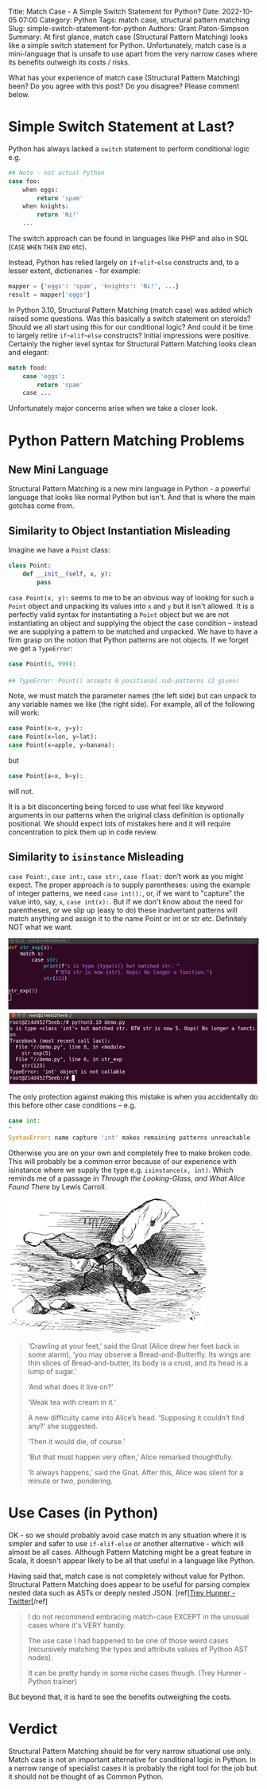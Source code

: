 Title: Match Case - A Simple Switch Statement for Python?
Date: 2022-10-05 07:00
Category: Python
Tags: match case, structural pattern matching
Slug: simple-switch-statement-for-python
Authors: Grant Paton-Simpson
Summary: At first glance, match case (Structural Pattern Matching) looks like a simple switch statement for Python. Unfortunately, match case is a mini-language that is unsafe to use apart from the very narrow cases where its benefits outweigh its costs / risks.

What has your experience of match case (Structural Pattern Matching) been? Do you agree with this post? Do you disagree? Please comment below.

Simple Switch Statement at Last?
================================

Python has always lacked a `switch` statement to perform conditional logic e.g.

```python
## Note - not actual Python
case foo:
    when eggs:
        return 'spam'
    when knights:
        return 'Ni!'
    ...
```

The switch approach can be found in languages like PHP and also in SQL (`CASE` `WHEN` `THEN` `END` etc).

Instead, Python has relied largely on `if`-`elif`-`else` constructs and, to a lesser extent, dictionaries - for example:

```python
mapper = {'eggs': 'spam', 'knights': 'Ni!', ...}
result = mapper['eggs']
```

In Python 3.10, Structural Pattern Matching (match case) was added which raised some questions. Was this basically a switch statement on steroids? Should we all start using this for our conditional logic? And could it be time to largely retire `if`-`elif`-`else` constructs? Initial impressions were positive. Certainly the higher level syntax for Structural Pattern Matching looks clean and elegant:

```python
match food:
    case 'eggs':
        return 'spam'
    case ...
```

Unfortunately major concerns arise when we take a closer look.

Python Pattern Matching Problems
================================

New Mini Language
-----------------

Structural Pattern Matching is a new mini language in Python - a powerful language that looks like normal Python but isn't. And that is where the main gotchas come from.

Similarity to Object Instantiation Misleading
---------------------------------------------

Imagine we have a `Point` class:

```python
class Point:
    def __init__(self, x, y):
        pass
```

`case Point(x, y):` seems to me to be an obvious way of looking for such a `Point` object and unpacking its values into `x` and `y` but it isn't allowed. It is a perfectly valid syntax for instantiating a `Point` object but we are not instantiating an object and supplying the object the case condition – instead we are supplying a pattern to be matched and unpacked. We have to have a firm grasp on the notion that Python patterns are not objects. If we forget we get a `TypeError`:

```python
case Point(0, 999):

## TypeError: Point() accepts 0 positional sub-patterns (2 given)
```

Note, we must match the parameter names (the left side) but can unpack to any variable names we like (the right side). For example, all of the following will work:

```python
case Point(x=x, y=y):
case Point(x=lon, y=lat):
case Point(x=apple, y=banana):
```

but

```python
case Point(a=x, b=y):
```

will not.

It is a bit disconcerting being forced to use what feel like keyword arguments in our patterns when the original class definition is optionally positional. We should expect lots of mistakes here and it will require concentration to pick them up in code review.

Similarity to `isinstance` Misleading
-----------------------------------

`case Point:`, `case int:`, `case str:`, `case float:` don’t work as you might expect. The proper approach is to supply parentheses: using the example of integer patterns, we need `case int():`, or, if we want to "capture" the value into, say, `x`, `case int(x):`. But if we don't know about the need for parentheses, or we slip up (easy to do) these inadvertant patterns will match anything and assign it to the name Point or int or str etc. Definitely NOT what we want.

![the builtin str is now broken – hopefully obviously](images/str_overwritten.png)

The only protection against making this mistake is when you accidentally do this before other case conditions – e.g.

```python
case int:
^
SyntaxError: name capture 'int' makes remaining patterns unreachable
```

Otherwise you are on your own and completely free to make broken code. This will probably be a common error because of our experience with isinstance where we supply the type e.g. `isinstance(x, int)`. Which reminds me of a passage in *Through the Looking-Glass, and What Alice Found There* by Lewis Carroll.

![A Bread-and-Butterfly](images/bread_and_butterfly.png)

> ‘Crawling at your feet,’ said the Gnat (Alice drew her feet back in some alarm),
> ‘you may observe a Bread-and-Butterfly. Its wings are thin slices of Bread-and-butter,
> its body is a crust, and its head is a lump of sugar.’
> 
> ‘And what does it live on?’
> 
> ‘Weak tea with cream in it.’
> 
> A new difficulty came into Alice’s head. ‘Supposing it couldn’t find any?’ she suggested.
> 
> ‘Then it would die, of course.’
> 
> ‘But that must happen very often,’ Alice remarked thoughtfully.
> 
> ‘It always happens,’ said the Gnat. After this, Alice was silent for a minute or two, pondering.


Use Cases (in Python)
=====================

OK - so we should probably avoid case match in any situation where it is simpler and safer to use `if-elif-else` or another alternative - which will almost be all cases. Although Pattern Matching might be a great feature in Scala, it doesn't appear likely to be all that useful in a language like Python.

Having said that, match case is not completely without value for Python. Structural Pattern Matching does appear to be useful for parsing complex nested data such as ASTs or deeply nested JSON. [ref][Trey Hunner - Twitter](https://twitter.com/treyhunner/status/1575591049569144832)[/ref]

> I do not recommend embracing match-case EXCEPT in the unusual cases where it's VERY handy.
> 
> The use case I had happened to be one of those weird cases (recursively matching the types and attribute values of Python AST nodes).
> 
> It can be pretty handy in some niche cases though.
> (Trey Hunner - Python trainer)

But beyond that, it is hard to see the benefits outweighing the costs.

Verdict
=======

Structural Pattern Matching should be for very narrow situational use only. Match case is not an important alternative for conditional logic in Python. In a narrow range of specialist cases it is probably the right tool for the job but it should not be thought of as Common Python.
